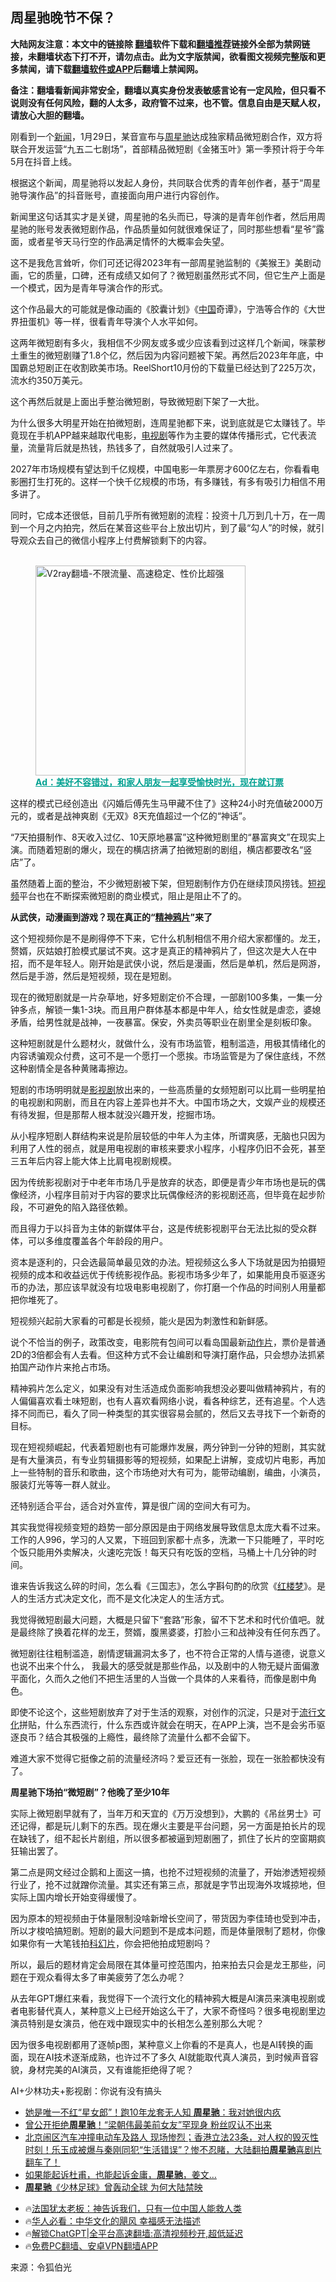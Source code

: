  <!-- 面包屑导航 --> <h2>周星驰晚节不保？</h2> <p class="notice"><b>大陆网友注意：本文中的链接除 <a href="https://github.com/bannedbook/fanqiang" >翻墙</a>软件下载和<a href="https://github.com/killgcd/justmysocks/blob/master/README.md">翻墙推荐</a>链接外全部为禁网链接，未翻墙状态下打不开，请勿点击。此为文字版禁闻，欲看图文视频完整版和更多禁闻，请下载<a href="https://github.com/bannedbook/fanqiang">翻墙软件或APP</a>后翻墙上禁闻网。</p><p>备注：翻墙看新闻非常安全，翻墙以真实身份发表敏感言论有一定风险，但只看不说则没有任何风险，翻的人太多，政府管不过来，也不管。信息自由是天赋人权，请放心大胆的翻墙。</b></p>  <div class="entry"> <p>刚看到一个<span class='wp_keywordlink_affiliate'><a href="https://www.bannedbook.org/" title="新闻">新闻</a></span>，1月29日，某音宣布与<a href="https://www.bannedbook.org/bnews/tag/%e5%91%a8%e6%98%9f%e9%a9%b0/" class="st_tag internal_tag" rel="tag" title="标签 周星驰 下的日志">周星驰</a>达成独家精品微短剧合作，双方将联合开发运营“九五二七剧场”，首部精品微短剧《金猪玉叶》第一季预计将于今年5月在抖音上线。</p> <p>根据这个新闻，周星驰将以发起人身份，共同联合优秀的青年创作者，基于“周星驰导演作品”的抖音账号，直接面向用户进行内容创作。</p> <p>新闻里这句话其实才是关键，周星驰的名头而已，导演的是青年创作者，然后用周星驰的账号发表微短剧作品，作品质量如何就很难保证了，同时那些想看“星爷”露面，或者星爷天马行空的作品满足情怀的大概率会失望。</p> <p>这不是我危言耸听，你们可还记得2023年有一部周星驰监制的《美猴王》美剧动画，它的质量，口碑，还有成绩又如何了？微短剧虽然形式不同，但它生产上面是一个模式，因为是青年导演合作的形式。</p> <p>这个作品最大的可能就是像动画的《胶囊计划》《<span class='wp_keywordlink_affiliate'><a href="https://www.bannedbook.org/" title="中国" target="_blank">中国</a></span>奇谭》，宁浩等合作的《大世界扭蛋机》等一样，很看青年导演个人水平如何。</p> <p>这两年微短剧有多火，我相信不少网友或多或少应该看到过这样几个新闻，咪蒙秽土重生的微短剧赚了1.8个亿，然后因为内容问题被下架。再然后2023年年底，中国霸总短剧正在收割欧美市场。ReelShort10月份的下载量已经达到了225万次，流水约350万美元。</p> <p>这个再然后就是上面出手整治微短剧，导致微短剧下架了一大批。</p> <p>为什么很多大明星开始在拍微短剧，连周星驰都下来，说到底就是它太赚钱了。毕竟现在手机APP越来越取代电影，<a href="https://www.bannedbook.org/bnews/tag/%E7%94%B5%E8%A7%86%E5%89%A7/" class="st_tag internal_tag" rel="tag" title="标签 电视剧 下的日志">电视剧</a>等作为主要的媒体传播形式，它代表流量，流量背后就是热钱，热钱多了，自然就吸引人过来了。</p> <p>2027年市场规模有望达到千亿规模，中国电影一年票房才600亿左右，你看看电影圈打生打死的。这样一个快千亿规模的市场，有多赚钱，有多有吸引力相信不用多讲了。</p> <p>同时，它成本还很低，目前几乎所有微短剧的流程：投资十几万到几十万，在一周到一个月之内拍完，然后在某音这些平台上放出切片，到了最“勾人”的时候，就引导观众去自己的微信小程序上付费解锁剩下的内容。</p><figure id="shenyun-figure"> <br/><a href="https://github.com/bannedbook/fanqiang/wiki/V2ray%E6%9C%BA%E5%9C%BA"><img src="https://raw.githubusercontent.com/bannedbook/fanqiang/master/v2ss/images/v2free.jpg" width="336" alt="V2ray翻墙-不限流量、高速稳定、性价比超强"></a><br/> <figcaption><strong style="cursor:pointer;text-decoration:underline;color:#00a191" onclick="window.open('https://zh-cn.shenyun.com/tickets?utm_source=bannedbook.org')">Ad：美好不容错过，和家人朋友一起享受愉快时光，现在就订票</strong></figcaption> </figure> <p>这样的模式已经创造出《闪婚后傅先生马甲藏不住了》这种24小时充值破2000万元的，或者是战神爽剧《无双》8天充值超过一个亿的“神话”。</p> <p>“7天拍摄制作、8天收入过亿、10天原地暴富”这种微短剧里的“暴富爽文”在现实上演。而随着短剧的爆火，现在的横店挤满了拍微短剧的剧组，横店都要改名“竖店”了。</p> <p>虽然随着上面的整治，不少微短剧被下架，但短剧制作方仍在继续顶风捞钱。<a href="https://www.bannedbook.org/bnews/tag/%E7%9F%AD%E8%A7%86%E9%A2%91/" class="st_tag internal_tag" rel="tag" title="标签 短视频 下的日志">短视频</a>平台也在不断探索微短剧的商业模式，阻止是阻止不了的。</p> <p><strong>从武侠，动漫画到游戏？现在真正的“<a href="https://www.bannedbook.org/bnews/tag/%E7%B2%BE%E7%A5%9E%E9%B8%A6%E7%89%87/" class="st_tag internal_tag" rel="tag" title="标签 精神鸦片 下的日志">精神鸦片</a>”来了</strong></p> <p>这个短视频你是不是刷得停不下来，它什么机制相信不用介绍大家都懂的。龙王，赘婿，灰姑娘打脸模式屡试不爽。这才是真正的精神鸦片了，但这次是大人在中招，而不是年轻人。刚开始是武侠小说，然后是漫画，然后是单机，然后是网游，然后是手游，然后是短视频，现在是短剧。</p> <p>现在的微短剧就是一片杂草地，好多短剧定价不合理，一部剧100多集，一集一分钟多点，解锁一集1-3块。而且用户群体基本都是中年人，给女性就是虐恋，婆媳矛盾，给男性就是战神，一夜暴富。保安，外卖员等职业在剧里全是刻板印象。</p> <p>这种短剧就是什么题材火，就做什么，没有市场监管，粗制滥造，用极其情绪化的内容诱骗观众付费，这可不是一个愿打一个愿挨。市场监管是为了保住底线，不然这种剧情全是各种黄赌毒擦边。</p> <p>短剧的市场明明就是<a href="https://www.bannedbook.org/bnews/tag/%E5%BD%B1%E8%A7%86%E5%89%A7/" class="st_tag internal_tag" rel="tag" title="标签 影视剧 下的日志">影视剧</a>放出来的，一些高质量的女频短剧可以比肩一些明星拍的电视剧和网剧，而且在内容上差异也并不大。中国市场之大，文娱产业的规模还有待发掘，但是那帮人根本就没兴趣开发，挖掘市场。</p> <p>从小程序短剧人群结构来说是阶层较低的中年人为主体，所谓爽感，无脑也只因为利用了人性的弱点，就是用电视剧的审核来要求小程序，小程序仍旧不会死，甚至三五年后内容上能大体上比肩电视剧规模。</p> <p>因为传统影视剧对于中老年市场几乎是放弃的状态，即便是青少年市场也是玩的偶像经济，小程序目前对于内容的要求比玩偶像经济的影视剧还高，但毕竟在起步阶段，不可避免的陷入路径依赖。</p>  <p>而且得力于以抖音为主体的新媒体平台，这是传统影视剧平台无法比拟的受众群体，可以多维度覆盖各个年龄段的用户。</p> <p>资本是逐利的，只会选最简单最见效的办法。短视频这么多人下场就是因为拍摄短视频的成本和收益远优于传统影视作品。影视市场多少年了，如果能用良币驱逐劣币的办法，那应该早就没有垃圾电影电视剧了，你打磨一个作品的时间别人用量都把你堆死了。</p> <p>短视频兴起前大家看的可都是长视频，能火是因为刺激性和新鲜感。</p> <p>说个不恰当的例子，政策改变，电影院有包间可以看岛国最新<a href="https://www.bannedbook.org/bnews/tag/%E5%8A%A8%E4%BD%9C%E7%89%87/" class="st_tag internal_tag" rel="tag" title="标签 动作片 下的日志">动作片</a>，票价是普通2D的3倍都会有人去看。但这种方式不会让编剧和导演打磨作品，只会想办法抓紧拍国产动作片来抢占市场。</p> <p>精神鸦片怎么定义，如果没有对生活造成负面影响我想没必要叫做精神鸦片，有的人偏偏喜欢看土味短剧，也有人喜欢看网络小说，看各种综艺，还有追星。个人选择不同而已，看久了同一种类型的其实很容易会腻的，然后又去寻找下一个新奇的目标。</p> <p>现在短视频崛起，代表着短剧也有可能爆炸发展，两分钟到一分钟的短剧，其实就是有大量演员，有专业剪辑摄影等的短视频，如果配上讲解，变成切片电影，再加上一些特制的音乐和歌曲，这个市场绝对大有可为，能带动编剧，编曲，小演员，服装灯光等等一群人就业。</p> <p>还特别适合平台，适合对外宣传，算是很广阔的空间大有可为。</p> <p>其实我觉得视频变短的趋势一部分原因是由于网络发展导致信息太庞大看不过来。工作的人996，学习的人又累，下班回到家都十点多，洗漱一下只能睡了，平时吃个饭只能用外卖解决，火速吃完饭！每天只有吃饭的空档，马桶上十几分钟的时间。</p> <p>谁来告诉我这么碎的时间，怎么看《三国志》，怎么字斟句酌的欣赏《<span class='wp_keywordlink'><a href="https://www.bannedbook.org/forum3/topic58.html" title="红楼梦-谁解其中意" target="_blank">红楼梦</a></span>》。是人的生活方式决定文化，而不是文化决定人的生活方式。</p> <p>我觉得微短剧最大问题，大概是只留下“套路”形象，留不下艺术和时代价值吧。就是最终除了换着花样的龙王，赘婿，腹黑婆婆，打脸小三和战神没有任何东西了。</p>  <p>微短剧往往粗制滥造，剧情逻辑漏洞太多了，也不符合正常的人情与道德，说意义也说不出来个什么， 我最大的感受就是那些作品，以及剧中的人物无疑片面偏激平面化，久而久之他们不把生活里的人当做一个具体的人来看待，而像是剧中角色。</p> <p>即使不论这个，这些短剧放弃了对于生活的观察，对创作的沉淀，只是对于<a href="https://www.bannedbook.org/bnews/tag/%e6%b5%81%e8%a1%8c%e6%96%87%e5%8c%96/" class="st_tag internal_tag" rel="tag" title="标签 流行文化 下的日志">流行文化</a>拼贴，什么东西流行，什么东西或许就会在明天，在APP上演，岂不是会劣币驱逐良币？结合其极强的上瘾性，最终除了流量什么都不会留下。</p> <p>难道大家不觉得它挺像之前的流量经济吗？爱豆还有一张脸，现在一张脸都快没有了。</p> <p><strong>周星驰下场拍“微短剧”？他晚了至少10年</strong></p> <p>实际上微短剧早就有了，当年万和天宜的《万万没想到》，大鹏的《吊丝男士》可还记得，都是玩儿剩下的东西。现在爆火主要是平台问题，另一方面是拍长片的现在缺钱了，组不起长片剧组，所以很多都被逼到短剧圈了，抓住了长片的空窗期疯狂输出罢了。</p> <p>第二点是网文经过企鹅和上面这一搞，也抢不过短视频的流量了，开始渗透短视频行业了，抢不过就蹭你流量。其实还有第三点，那就是字节出现海外攻城掠地，但实际上国内增长开始变得缓慢了。</p> <p>因为原本的短视频由于体量限制没啥新增长空间了，带货因为李佳琦也受到冲击，所以才梭哈搞短剧。短剧的最大问题到不是成本问题，而是体量限制了题材，你像如果你有一大笔钱拍<a href="https://www.bannedbook.org/bnews/tag/%E7%A7%91%E5%B9%BB%E7%89%87/" class="st_tag internal_tag" rel="tag" title="标签 科幻片 下的日志">科幻片</a>，你会把他拍成短剧吗？</p> <p>所以，最后的题材肯定会局限在其体量可控范围内，拍来拍去只会是龙王那些，问题在于观众看得太多了审美疲劳了怎么办呢？</p> <p>从去年GPT爆红来看，我觉得下一个流行文化的精神鸦大概是AI演员来演电视剧或者电影替代真人，某种意义上已经开始这么干了，大家不奇怪吗？很多电视剧里边演员特别是女演员，他在戏中跟现实中的长相怎么差别那么大呢？</p> <p>因为很多电视剧都用了逐帧p图，某种意义上你看的不是真人，也是AI转换的画面，现在AI技术逐渐成熟，也许过不了多久 AI就能取代真人演员，到时候声音容貌，身材完美的AI演员，又有谁能拒绝得了呢？</p>  <p>AI+少林功夫+影视剧：你说有没有搞头</p> <!--<div id="taboola-mid-1"></div>--><ul class='op-related-articles' title='相关阅读'> <li><a href='https://www.bannedbook.org/bnews/yule/20240424/2028652.html' target='_blank'>她是唯一不红“星女郎”！跑10年龙套无人知 <b>周星驰</b>：我对她很内疚</a></li> <li><a href='https://www.bannedbook.org/bnews/yule/20240326/2017338.html' target='_blank'>曾公开拒绝<b>周星驰</b>！“梁朝伟最美前女友”罕现身 粉丝叹认不出来</a></li> <li><a href='https://www.bannedbook.org/bnews/sohnews/20240321/2015414.html' target='_blank'>北京闹区汽车冲撞电动车及路人 现场惨烈；香港立法23条，对人权的毁灭性时刻！乐玉成被爆与秦刚同犯“生活错误”？惨不忍睹，大陆翻拍<b>周星驰</b>喜剧片翻车了！</a></li> <li><a href='https://www.bannedbook.org/bnews/cnnews/20240304/2008704.html' target='_blank'>如果能起诉杜甫，也能起诉金庸，<b>周星驰</b>，姜文…</a></li> <li><a href='https://www.bannedbook.org/bnews/comments/20240225/2005119.html' target='_blank'><b>周星驰</b>《少林足球》曾轰动全球 为何大陆禁映</a></li> </ul> <ul class="texttj"> <li>🔥<a href="https://www.bannedbook.org/bnews/ssgc/20230219/1850782.html" target="_blank">法国犹太老板：神告诉我们，只有一位中国人能救人类</a></li> <li>🔥<a href="https://www.bannedbook.org/bnews/comments/20220220/1694796.html" target="_blank">华人必看：中华文化的飓风 幸福感无法描述</a></li> <li>🔥<a href="https://github.com/bannedbook/fanqiang/wiki/V2ray%E6%9C%BA%E5%9C%BA" target="_blank">解锁ChatGPT|全平台高速翻墙:高清视频秒开,超低延迟</a></li> <li>🔥<a href="https://github.com/bannedbook/fanqiang/wiki/%E7%A6%81%E9%97%BB%E7%BD%91%E5%AE%89%E5%8D%93%E7%BF%BB%E5%A2%99%E6%96%B0%E9%97%BBAPP" target="_blank">免费PC翻墙、安卓VPN翻墙APP</a></li> </ul><p class="src-info">来源：令狐伯光 </p><a name='sharetosocial'></a> <div style="margin-bottom:5px;padding-bottom:5px;clear:both"> <div id="archive-pix-1" class="banner-ads"> <!-- AuctionX Display platform tag START --> <div id="27602x728x90x621x_ADSLOT1" clicktrack="%%CLICK_URL_ESC%%"></div>  <!-- AuctionX Display platform tag END --> </div> <div id="archive-pix-2" class="banner-ads"> <!-- AuctionX Display platform tag START --> <div id="27556x300x250x621x_ADSLOT1" clicktrack="%%CLICK_URL_ESC%%" style="margin:0 auto;text-align:center"></div>  <!-- AuctionX Display platform tag END --> </div> </div>  <div id="archive-pix-1" class="banner-ads"> <!-- AuctionX Display platform tag START --> <div id="27603x728x90x621x_ADSLOT1" clicktrack="%%CLICK_URL_ESC%%"></div>  <!-- AuctionX Display platform tag END --> </div> </div><!--END ENTRY--> 